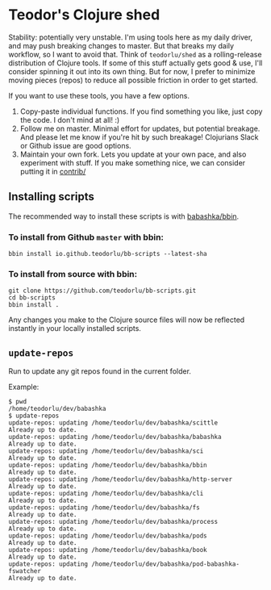 # Teodor's Clojure shed

Stability: potentially very unstable.
I'm using tools here as my daily driver, and may push breaking changes to master.
But that breaks my daily workflow, so I want to avoid that.
Think of `teodorlu/shed` as a rolling-release distribution of Clojure tools.
If some of this stuff actually gets good & use, I'll consider spinning it out into its own thing.
But for now, I prefer to minimize moving pieces (repos) to reduce all possible friction in order to get started.

If you want to use these tools, you have a few options.

1. Copy-paste individual functions.
   If you find something you like, just copy the code.
   I don't mind at all! :)
2. Follow me on master.
   Minimal effort for updates, but potential breakage.
   And please let me know if you're hit by such breakage!
   Clojurians Slack or Github issue are good options.
3. Maintain your own fork.
   Lets you update at your own pace, and also experiment with stuff.
   If you make something nice, we can consider putting it in [contrib/]

[contrib/]: ./contrib/

## Installing scripts

The recommended way to install these scripts is with [babashka/bbin][babashka-bbin].

[babashka-bbin]: https://github.com/babashka/bbin
   
### To install from Github `master` with bbin:

    bbin install io.github.teodorlu/bb-scripts --latest-sha

### To install from source with bbin:

    git clone https://github.com/teodorlu/bb-scripts.git
    cd bb-scripts
    bbin install .

Any changes you make to the Clojure source files will now be reflected instantly in your locally installed scripts.


## `update-repos`

Run to update any git repos found in the current folder.

Example:

    $ pwd
    /home/teodorlu/dev/babashka
    $ update-repos
    update-repos: updating /home/teodorlu/dev/babashka/scittle
    Already up to date.
    update-repos: updating /home/teodorlu/dev/babashka/babashka
    Already up to date.
    update-repos: updating /home/teodorlu/dev/babashka/sci
    Already up to date.
    update-repos: updating /home/teodorlu/dev/babashka/bbin
    Already up to date.
    update-repos: updating /home/teodorlu/dev/babashka/http-server
    Already up to date.
    update-repos: updating /home/teodorlu/dev/babashka/cli
    Already up to date.
    update-repos: updating /home/teodorlu/dev/babashka/fs
    Already up to date.
    update-repos: updating /home/teodorlu/dev/babashka/process
    Already up to date.
    update-repos: updating /home/teodorlu/dev/babashka/pods
    Already up to date.
    update-repos: updating /home/teodorlu/dev/babashka/book
    Already up to date.
    update-repos: updating /home/teodorlu/dev/babashka/pod-babashka-fswatcher
    Already up to date.
